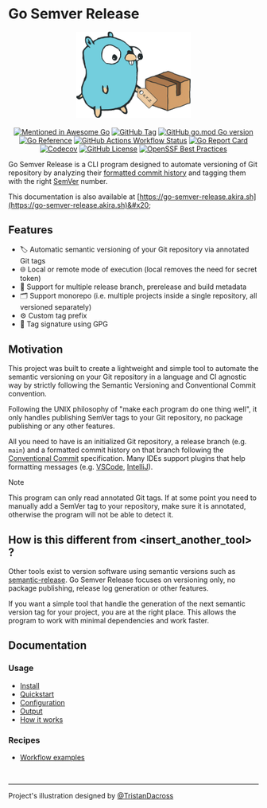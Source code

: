 # Go Semver Release

<p align="center">
  <img src=".gitbook/assets/gop.png" alt="Go Semver Release Logo" width="230">
  <br><br>
  <a href="https://github.com/avelino/awesome-go"><img alt="Mentioned in Awesome Go" src="https://awesome.re/mentioned-badge.svg"></a>
  <a href="https://img.shields.io/github/v/tag/s0ders/go-semver-release?label=Version&color=bb33ff"><img alt="GitHub Tag" src="https://img.shields.io/github/v/tag/s0ders/go-semver-release?label=Version&color=bb33ff"></a>
  <a href="https://img.shields.io/github/go-mod/go-version/s0ders/go-semver-release"><img alt="GitHub go.mod Go version" src="https://img.shields.io/github/go-mod/go-version/s0ders/go-semver-release"></a>
  <a href="https://pkg.go.dev/github.com/s0ders/go-semver-release/v5"><img alt="Go Reference" src="https://pkg.go.dev/badge/github.com/s0ders/go-semver-release.svg"></a>
  <a href="https://img.shields.io/github/actions/workflow/status/s0ders/go-semver-release/main.yaml?label=CI"><img alt="GitHub Actions Workflow Status" src="https://img.shields.io/github/actions/workflow/status/s0ders/go-semver-release/main.yaml?label=CI"></a>
  <a href="https://goreportcard.com/report/github.com/s0ders/go-semver-release/v5"><img alt="Go Report Card" src="https://goreportcard.com/badge/github.com/s0ders/go-semver-release/v5"></a>
  <a href="https://app.codecov.io/github/s0ders/go-semver-release"><img alt="Codecov" src="https://img.shields.io/codecov/c/github/s0ders/go-semver-release?label=Coverage"></a>
  <a href="https://github.com/s0ders/go-semver-release/blob/main/LICENSE.md"><img alt="GitHub License" src="https://img.shields.io/github/license/s0ders/go-semver-release?label=License"></a>
  <a href="https://www.bestpractices.dev/projects/8877"><img alt="OpenSSF Best Practices" src="https://www.bestpractices.dev/projects/8877/badge"></a>
</p>

Go Semver Release is a CLI program designed to automate versioning of Git repository by analyzing their [formatted commit history](https://www.conventionalcommits.org) and tagging them with the right [SemVer](https://semver.org/spec/v2.0.0.html) number.

This documentation is also available at [https://go-semver-release.akira.sh](https://go-semver-release.akira.sh)&#x20;

## Features

* 🏷️ Automatic semantic versioning of your Git repository via annotated Git tags
* 🌐 Local or remote mode of execution (local removes the need for secret token)
* 🌴 Support for multiple release branch, prerelease and build metadata
* 🗂️ Support monorepo (i.e. multiple projects inside a single repository, all versioned separately)
* ⚙️ Custom tag prefix
* 📝 Tag signature using GPG

## Motivation

This project was built to create a lightweight and simple tool to automate the semantic versioning on your Git repository in a language and CI agnostic way by strictly following the Semantic Versioning and Conventional Commit convention.

Following the UNIX philosophy of "make each program do one thing well", it only handles publishing SemVer tags to your Git repository, no package publishing or any other features.

All you need to have is an initialized Git repository, a release branch (e.g. `main`) and a formatted commit history on that branch following the [Conventional Commit](https://www.conventionalcommits.org/en/v1.0.0/) specification. Many IDEs support plugins that help formatting messages (e.g. [VSCode](https://marketplace.visualstudio.com/items?itemName=vivaxy.vscode-conventional-commits), [IntelliJ](https://plugins.jetbrains.com/plugin/13389-conventional-commit)).

> [!NOTE]
> This program can only read annotated Git tags. If at some point you need to manually add a SemVer tag to your repository, make sure it is annotated, otherwise the program will not be able to detect it.

## How is this different from \<insert\_another\_tool> ?

Other tools exist to version software using semantic versions such as [semantic-release](https://github.com/semantic-release/semantic-release). Go Semver Release focuses on versioning only, no package publishing, release log generation or other features.

If you want a simple tool that handle the generation of the next semantic version tag for your project, you are at the right place. This allows the program to work with minimal dependencies and work faster.

## Documentation

### Usage

* [Install](usage/install.md)
* [Quickstart](usage/quickstart.md)
* [Configuration](usage/configuration.md)
* [Output](usage/output.md)
* [How it works](usage/how-it-works.md)

### Recipes

* [Workflow examples](recipes/workflow-examples.md)

<br>
<hr>

Project's illustration designed by [@TristanDacross](https://github.com/TristanDacross)